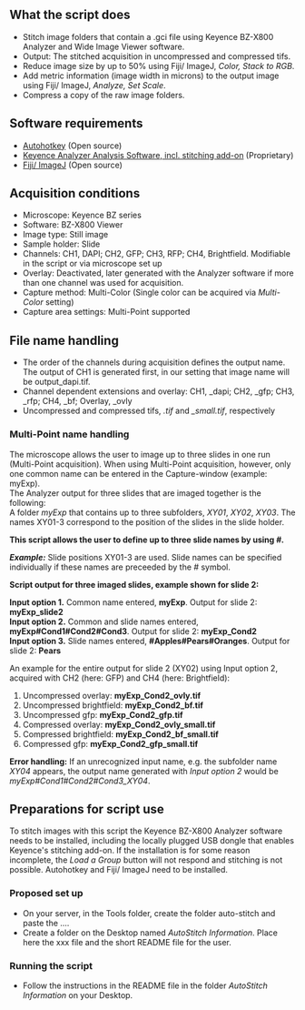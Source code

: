 ## What the script does ##

* Stitch image folders that contain a .gci file using Keyence BZ-X800 Analyzer and Wide Image Viewer software.
* Output: The stitched acquisition in uncompressed and compressed tifs. 
* Reduce image size by up to 50% using Fiji/ ImageJ, _Color, Stack to RGB_.
* Add metric information (image width in microns) to the output image using Fiji/ ImageJ, _Analyze, Set Scale_.
* Compress a copy of the raw image folders.

## Software requirements ##

* [Autohotkey](https://www.autohotkey.com/) (Open source) 
* [Keyence Analyzer Analysis Software, incl. stitching add-on](https://www.keyence.com/landing/microscope/lp_fluorescence.jsp) (Proprietary)
* [Fiji/ ImageJ](https://imagej.net/Fiji) (Open source)

## Acquisition conditions ##

* Microscope: Keyence BZ series
* Software: BZ-X800 Viewer
* Image type: Still image
* Sample holder: Slide
* Channels: CH1, DAPI; CH2, GFP; CH3, RFP; CH4, Brightfield. Modifiable in the script or via microscope set up
* Overlay: Deactivated, later generated with the Analyzer software if more than one channel was used for acquisition.
* Capture method: Multi-Color (Single color can be acquired via _Multi-Color_ setting)
* Capture area settings: Multi-Point supported


## File name handling ##

* The order of the channels during acquisition defines the output name. The output of CH1 is generated first, in our setting that image name will be output_dapi.tif.
* Channel dependent extensions and overlay: CH1, \_dapi; CH2, \_gfp; CH3, \_rfp; CH4, \_bf; Overlay, \_ovly
* Uncompressed and compressed tifs, _.tif_ and _\_small.tif_, respectively

### Multi-Point name handling ###

The microscope allows the user to image up to three slides in one run (Multi-Point acquisition).
When using Multi-Point acquisition, however, only one common name can be entered in the Capture-window (example: myExp).  
The Analyzer output for three slides that are imaged together is the following:  
A folder _myExp_ that contains up to three subfolders, _XY01_, _XY02_, _XY03_. The names XY01-3 correspond to the position of the slides in the slide holder.

__This script allows the user to define up to three slide names by using _#_.__  

___Example:___
Slide positions XY01-3 are used. Slide names can be specified individually if these names are preceeded by the _#_ symbol.

__Script output for three imaged slides, example shown for slide 2:__

__Input option 1.__ Common name entered, __myExp__. Output for slide 2: __myExp\_slide2__  
__Input option 2.__ Common and slide names entered, __myExp#Cond1#Cond2#Cond3__. Output for slide 2: __myExp\_Cond2__  
__Input option 3.__ Slide names entered, __#Apples#Pears#Oranges__. Output for slide 2: __Pears__   

An example for the entire output for slide 2 (XY02) using Input option 2, acquired with CH2 (here: GFP) and CH4 (here: Brightfield):  
1. Uncompressed overlay: __myExp\_Cond2\_ovly.tif__
2. Uncompressed brightfield: __myExp\_Cond2\_bf.tif__
3. Uncompressed gfp: __myExp\_Cond2\_gfp.tif__
4. Compressed overlay: __myExp\_Cond2\_ovly\_small.tif__
5. Compressed brightfield: __myExp\_Cond2\_bf\_small.tif__
6. Compressed gfp: __myExp\_Cond2\_gfp\_small.tif__

__Error handling:__ If an unrecognized input name, e.g. the subfolder name _XY04_ appears, the output name generated with _Input option 2_ would be _myExp#Cond1#Cond2#Cond3\_XY04_.

## Preparations for script use ##

To stitch images with this script the Keyence BZ-X800 Analyzer software needs to be installed, including the locally plugged USB dongle that enables Keyence's stitching add-on. If the installation is for some reason incomplete, the _Load a Group_ button will not respond and stitching is not possible. 
Autohotkey and Fiji/ ImageJ need to be installed.

### Proposed set up ###  
* On your server, in the Tools folder, create the folder auto-stitch and paste the ....  
* Create a folder on the Desktop named _AutoStitch Information_. Place here the xxx file and the short README file for the user.

### Running the script ###
* Follow the instructions in the README file in the folder _AutoStitch Information_ on your Desktop. 















